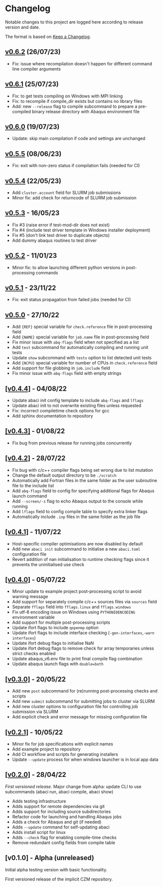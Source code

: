 # Changelog

Notable changes to this project are logged here according to release version and date.

The format is based on [Keep a Changelog](https://keepachangelog.com/en/1.0.0/).

## [v0.6.2](https://github.com/BristolCompositesInstitute/abaci/releases/tag/v0.6.2) (26/07/23)

- Fix: issue where recompilation doesn't happen for different command line compiler arguments

## [v0.6.1](https://github.com/BristolCompositesInstitute/abaci/releases/tag/v0.6.1) (25/07/23)

- Fix: to get tests compiling on Windows with MPI linking
- Fix: to recompile if compile_dir exists but contains no library files
- Add: new `--release` flag to compile subcommand to prepare a pre-compiled
  binary release directory with Abaqus environment file

## [v0.6.0](https://github.com/BristolCompositesInstitute/abaci/releases/tag/v0.6.0) (19/07/23)

- Update: skip main compilation if code and settings are unchanged

## [v0.5.5](https://github.com/BristolCompositesInstitute/abaci/releases/tag/v0.5.5) (08/06/23)

- Fix: exit with non-zero status if compilation fails (needed for CI)

## [v0.5.4](https://github.com/BristolCompositesInstitute/abaci/releases/tag/v0.5.4) (22/05/23)

- Add `cluster.account` field for SLURM job submissions
- Minor fix: add check for returncode of SLURM job submission


## [v0.5.3](https://github.com/BristolCompositesInstitute/abaci/releases/tag/v0.5.3) - 16/05/23

- Fix #3 (raise error if test-mod-dir does not exist)
- Fix #4 (include test driver template in Windows installer deployment)
- Fix #5 (don't link test driver to duplicate objects)
- Add dummy abaqus routines to test driver

## [v0.5.2](https://github.com/BristolCompositesInstitute/abaci/releases/tag/v0.5.2) - 11/01/23

- Minor fix: to allow launching different python versions in post-processing commands

## [v0.5.1](https://github.com/BristolCompositesInstitute/abaci/releases/tag/v0.5.1) - 23/11/22

- Fix: exit status propagation from failed jobs (needed for CI)

## [v0.5.0](https://github.com/BristolCompositesInstitute/abaci/releases/tag/v0.5.0) - 27/10/22

- Add `{REF}` special variable for `check.reference` file in post-processing field
- Add `{NAME}` special variable for `job.name` file in post-processing field
- Fix minor issue with `abq-flags` field when not specified as a list
- Add `test` subcommand for automatically compiling and running unit tests
- Update `show` subcommand with `tests` option to list detected unit tests
- Add `{NCPU}` special variable for number of CPUs in `check.reference` field
- Add support for file globbing in `job.include` field
- Fix minor issue with `abq-flags` field with empty strings

## [[v0.4.4]](https://github.com/BristolCompositesInstitute/abaci/releases/tag/v0.4.4) - 04/08/22

- Update abaci init config template to include `abq-flags` and `lflags`
- Update abaci init to not overwrite existing files unless requested
- Fix: incorrect compiletime check options for gcc
- Add sphinx documentation to repository

## [[v0.4.3]](https://github.com/BristolCompositesInstitute/abaci/releases/tag/v0.4.3) - 01/08/22

- Fix bug from previous release for running jobs concurrently

## [[v0.4.2]](https://github.com/BristolCompositesInstitute/abaci/releases/tag/v0.4.2) - 28/07/22

- Fix bug with c/c++ compiler flags being set wrong due to list mutation
- Change the default output directory to be `./scratch`
- Automatically add Fortran files in the same folder as the user subroutine file to the include list
- Add `abq-flags` field to config for specifying additional flags for Abaqus launch command
- Add `--screen/-s` flag to echo Abaqus output to the console while running
- Add `lflags` field to config compile table to specify extra linker flags
- Automatically include `.inp` files in the same folder as the job file

## [[v0.4.1]](https://github.com/BristolCompositesInstitute/abaci/releases/tag/v0.4.1) - 11/07/22

- Host-specific compiler optimisations are now disabled by default
- Add new `abaci init` subcommand to initialise a new `abaci.toml` configuration file
- Revert addition of nan initialisation to runtime checking flags since it
  prevents the uninitialised use check

## [[v0.4.0]](https://github.com/BristolCompositesInstitute/abaci/releases/tag/v0.4.0) - 05/07/22

- Minor update to example project post-processing script to avoid warning message
- Add support for separately compile c/c++ sources files via `sources` field
- Separate `fflags` field into `fflags.linux` and `fflags.windows`
- Fix utf-8 encoding issue on Windows using `PYTHONIOENCODING` environment variable
- Add support for multiple post-processing scripts
- Update ifort flags to include `qopenmp` option
- Update ifort flags to include interface checking (`-gen-interfaces`,`-warn interfaces`)
- Update ifort debug flags to initialise NaN
- Update ifort debug flags to remove check for array temporaries unless strict checks enabled
- Update abaqus_v6.env file to print final compile flag combination
- Update abaqus launch flags with `double=both`

## [[v0.3.0]](https://github.com/BristolCompositesInstitute/abaci/releases/tag/v0.3.0) - 20/05/22

- Add new `post` subcommand for (re)running post-processing checks and scripts
- Add new `submit` subcommand for submitting jobs to cluster via SLURM
- Add new cluster options to configuration file for controlling job submission via SLURM
- Add explicit check and error message for missing configuration file


## [[v0.2.1]](https://github.com/BristolCompositesInstitute/abaci/releases/tag/v0.2.1) - 10/05/22

- Minor fix for job specifications with explicit names
- Add example project to repository
- Add CI workflow and scripts for generating installers
- Update `--update` process for when windows launcher is in local app data


## [[v0.2.0]](https://github.com/BristolCompositesInstitute/abaci/releases/tag/v0.2.0) - 28/04/22

_First versioned release._
Major change from alpha: update CLI to use subcommands (abaci run, abaci compile, abaci show)

- Adds testing infrastructure
- Adds support for remote dependencies via git
- Adds support for including source subdirectories
- Refactor code for launching and handling Abaqus jobs
- Adds a check for Abaqus and git (if needed)
- Adds `--update` command for self-updating abaci
- Adds install script for linux
- Adds `--check` flag for enabling compile-time checks
- Remove redundant config fields from compile table

## [v0.1.0] - Alpha (unreleased)

Initial alpha testing version with basic functionality.

First versioned release of the implicit CZM repository.
